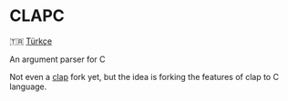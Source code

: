 # CLAPC

🇹🇷 [Türkçe](README.tr.md) 

An argument parser for C

Not even a [clap](https://crates.io/crates/clap) fork yet, but the idea is forking the features of clap to C language.
